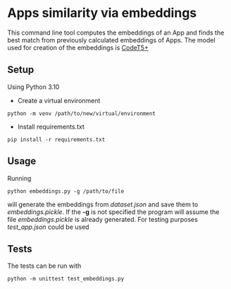 # Apps similarity via embeddings

This command line tool computes the embeddings of an App and finds the best match from previously calculated embeddings of Apps.
The model used for creation of the embeddings is [CodeT5+](https://huggingface.co/Salesforce/codet5p-110m-embedding)

## Setup

Using Python 3.10
* Create a virtual environment
```
python -m venv /path/to/new/virtual/environment
```
* Install requirements.txt
```
pip install -r requirements.txt
```

## Usage

Running
```
python embeddings.py -g /path/to/file
```
will generate the embeddings from *dataset.json* and save them to *embeddings.pickle*.
If the **-g** is not specified the program will assume the file *embeddings.pickle* is already generated.
For testing purposes *test_app.json* could be used

## Tests

The tests can be run with
```
python -m unittest test_embeddings.py
```